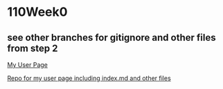 # 110Week0
## see other branches for gitignore and other files from step 2

[My User Page](https://benjaminnhuang.github.io/hungihuang.github.io/)

[Repo for my user page including index.md and other files](https://github.com/BenjaminnHuang/hungihuang.github.io)
